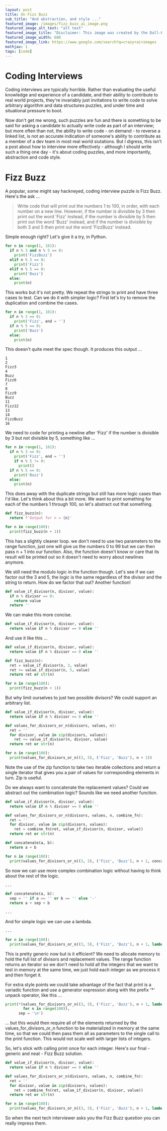 ```yaml
---
layout: post
title: On Fizz Buzz
sub_title: "And abstraction, and style ..."
featured_image: /images/fizz_buzz_ai_image.png
featured_image_alt_text: "alt text"
featured_image_title: "Disclaimer: This image was created by the Dall-E AI tool"
featured_image_width: 600
featured_image_link: https://www.google.com/search?q=crazy+ai+images
mathjax: 1
tags: [code]
---
```


# Coding Interviews

Coding interviews are typically horrible.  Rather than evaluating the useful knowledge and experience of a candidate,
and their ability to contribute to real world projects, they're invariably just invitations to write code to solve
arbitrary algorithm and data structures puzzles, and under time and situational pressure to boot.

Now don't get me wrong, such puzzles are fun and there is something to be said for asking a candidate to actually write
code as part of an interview; but more often than not, the ability to write code - on demand - to reverse a linked list,
is not an accurate indication of someone's ability to contribute as a member of a dev team in most real world
siutations.  But I digress, this isn't a post about how to interview more effectively - although I should write such a
thing one day - it's about coding puzzles, and more importantly, abstraction and code style.

# Fizz Buzz

A popular, some might say hackneyed, coding interview puzzle is Fizz Buzz.  Here's the ask ...

> Write code that will print out the numbers 1 to 100, in order, with each number on a new line.  However, if the number
> is divisible by 3 then print out the word 'Fizz' instead, if the number is divisible by 5 then print out the word
> 'Buzz' instead, and if the number is divisible by both 3 and 5 then print out the word 'FizzBuzz' instead.

Simple enough right?  Let's give it a try, in Python.

``` python
for n in range(1, 101):
  if n % 3 and n % 5 == 0:
    print('FizzBuzz')
  elif n % 3 == 0:
    print('Fizz')
  elif n % 5 == 0:
    print('Buzz')
  else:
    print(n)
```

This works but it's not pretty.  We repeat the strings to print and have three cases to test.  Can we do it with simpler
logic?  First let's try to remove the duplication and combine the cases.

``` python
for n in range(1, 101):
  if n % 3 == 0:
    print('Fizz', end = '')
  if n % 5 == 0:
    print('Buzz')
  else:
    print(n)
```

This doesn't quite meet the spec though.  It produces this output ...

```
1
2
Fizz3
4
Buzz
Fizz6
7
8
Fizz9
Buzz
11
Fizz12
13
14
FizzBuzz
16
```

We need to code for printing a newline after 'Fizz' if the number is divisible by 3 but not divisible by 5, something
like ...

``` python
for n in range(1, 101):
  if n % 3 == 0:
    print('Fizz', end = '')
    if n % 5 != 0:
      print()
  if n % 5 == 0:
    print('Buzz')
  else:
    print(n)
```

This does away with the duplicate strings but still has more logic cases than I'd like.  Let's think about this a bit
more.  We want to print something for each of the numbers 1 through 100, so let's abstract out that something.

``` python
def fizz_buzz(n):
  return f'Output for n = {n}'

for n in range(100):
  print(fizz_buzz(n + 1))
```

This has a slightly cleaner loop.  we don't need to use two parameters to the range function, just one will give us the
numbers 0 to 99 but we can then pass n + 1 into our function.  Also, the function doesn't know or care that its result
will be printed out so it doesn't need to worry about newlines anymore.

We still need the modulo logic in the function though.  Let's see if we can factor out the 3 and 5, the logic is the
same regardless of the divisor and the string to return.  How do we factor that out?  Another function!

``` python
def value_if_divisor(n, divisor, value):
  if n % divisor == 0:
    return value
  return ''
```

We can make this more concise.

``` python
def value_if_divisor(n, divisor, value):
  return value if n % divisor == 0 else ''
```

And use it like this ...

``` python
def value_if_divisor(n, divisor, value):
  return value if n % divisor == 0 else ''

def fizz_buzz(n):
  ret = value_if_divisor(n, 3, value)
  ret += value_if_divisor(n, 5, value)
  return ret or str(n)

for n in range(100):
  print(fizz_buzz(n + 1))
```

But why limit ourselves to just two possible divisors?  We could support an arbitrary list.

``` python
def value_if_divisor(n, divisor, value):
  return value if n % divisor == 0 else ''

def values_for_divisors_or_n(divisors, values, n):
  ret = ''
  for divisor, value in zip(divisors, values):
    ret += value_if_divisor(n, divisor, value)
  return ret or str(n)

for n in range(100):
  print(values_for_divisors_or_n((3, 5), ('Fizz', 'Buzz'), n + 1))
```

Note the use of the zip function to take two iterable collections and return a single iterator that gives you a pair of
values for corresponding elements in turn.  Zip is useful.

Do we always want to concatenate the replacement values?  Could we abstract out the combination logic?  Sounds like we
need another function.

``` python
def value_if_divisor(n, divisor, value):
  return value if n % divisor == 0 else ''

def values_for_divisors_or_n(divisors, values, n, combine_fn):
  ret = ''
  for divisor, value in zip(divisors, values):
    ret = combine_fn(ret, value_if_divisor(n, divisor, value))
  return ret or str(n)

def concatenate(a, b):
  return a + b

for n in range(100):
  print(values_for_divisors_or_n((3, 5), ('Fizz', 'Buzz'), n + 1, concatenate))
```

So now we can use more complex combination logic without having to think about the rest of the logic.

``` python
...

def concatenate(a, b):
  sep = '' if a == '' or b == '' else '-'
  return a + sep + b

...
```

And for simple logic we can use a lambda.

``` python
...

for n in range(100):
  print(values_for_divisors_or_n((3, 5), ('Fizz', 'Buzz'), n + 1, lambda a, b: a + b))
```

This is pretty generic now but is it efficient?  We need to allocate memory to hold the full list of divisors and
replacement values.  The range function returns an iterator so we don't need to hold all the integers that we want to
test in memory at the same time, we just hold each integer as we process it and then forget it.

For extra style points we could take advantage of the fact that print is a variadic function and use a generator
expression along with the prefix '*' unpack operator, like this ...

``` python
print(*(values_for_divisors_or_n((3, 5), ('Fizz', 'Buzz'), n + 1, lambda a, b: a + b)
        for n in range(100)),
      sep = '\n')
```

... but this would then require all of the elements returned by the values_for_divisors_or_n function to be materialized
in memory at the same time, so that we could then pass them all as parameters to the single call to the print function.
This would not scale well with larger lists of integers.

So, let's stick with calling print once for each integer.  Here's our final - generic and neat - Fizz Buzz solution.

``` python
def value_if_divisor(n, divisor, value):
  return value if n % divisor == 0 else ''

def values_for_divisors_or_n(divisors, values, n, combine_fn):
  ret = ''
  for divisor, value in zip(divisors, values):
    ret = combine_fn(ret, value_if_divisor(n, divisor, value))
  return ret or str(n)

for n in range(100):
  print(values_for_divisors_or_n((3, 5), ('Fizz', 'Buzz'), n + 1, lambda a, b: a + b))
```

So when the next tech interviewer asks you the Fizz Buzz question you can really impress them.
